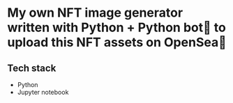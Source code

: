 # My own NFT image generator written with Python + Python bot🤖 to upload this NFT assets on OpenSea🌊


## Tech stack
 - Python
 - Jupyter notebook 

